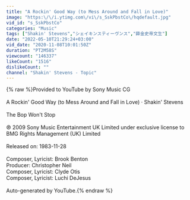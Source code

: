 ```yaml
---
title: "A Rockin' Good Way (to Mess Around and Fall in Love)"
image: "https:\/\/i.ytimg.com\/vi\/s_SskPbstCo\/hqdefault.jpg"
vid_id: "s_SskPbstCo"
categories: "Music"
tags: ["Shakin' Stevens","シェイキンスティーヴンス","薛金史帝文生"]
date: "2022-05-10T21:29:24+03:00"
vid_date: "2020-11-08T10:01:50Z"
duration: "PT2M58S"
viewcount: "146337"
likeCount: "1516"
dislikeCount: ""
channel: "Shakin' Stevens - Topic"
---
```

{% raw %}Provided to YouTube by Sony Music CG<br /><br />A Rockin' Good Way (to Mess Around and Fall in Love) · Shakin' Stevens<br /><br />The Bop Won't Stop<br /><br />℗ 2009 Sony Music Entertainment UK Limited under exclusive license to BMG Rights Management (UK) Limited<br /><br />Released on: 1983-11-28<br /><br />Composer, Lyricist: Brook Benton<br />Producer: Christopher Neil<br />Composer, Lyricist: Clyde Otis<br />Composer, Lyricist: Luchi DeJesus<br /><br />Auto-generated by YouTube.{% endraw %}
